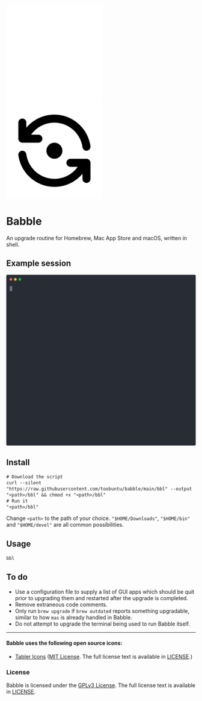 ![bbl](assets/refresh-dot-light.svg#gh-dark-mode-only)![bbl](assets/refresh-dot-dark.svg#gh-light-mode-only)

<!--
![bbl](assets/refresh-dot-grey.svg)
-->

# Babble

An upgrade routine for Homebrew, Mac App Store and macOS, written in shell.

## Example session

![Example](assets/demo-241211-2018-x2.svg)

## Install

```shell
# Download the script
curl --silent "https://raw.githubusercontent.com/toobuntu/babble/main/bbl" --output "<path>/bbl" && chmod +x "<path>/bbl"
# Run it
"<path>/bbl"
```

Change `<path>` to the path of your choice. `"$HOME/Downloads"`, `"$HOME/bin"` and `"$HOME/devel"` are all common possibilities.

## Usage

```sh
bbl
```

## To do

- Use a configuration file to supply a list of GUI apps which should be quit prior to upgrading them and restarted after the upgrade is completed.
- Remove extraneous code comments.
- Only run `brew upgrade` if `brew outdated` reports something upgradable, similar to how `mas` is already handled in Babble.
- Do not attempt to upgrade the terminal being used to run Babble itself.


---

#### Babble uses the following open source icons:

  - [Tabler Icons](https://github.com/tabler/tabler-icons) ([MIT License](https://en.wikipedia.org/wiki/MIT_License).
The full license text is available in [LICENSE](https://github.com/tabler/tabler-icons/blob/master/LICENSE).)

### License

Babble is licensed under the [GPLv3 License](https://en.wikipedia.org/wiki/GNU_General_Public_License).
The full license text is available in [LICENSE](https://github.com/toobuntu/babble/blob/master/LICENSE).
